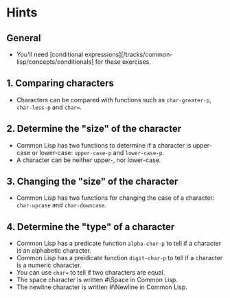 # Hints

## General 

- You'll need [conditional expressions][/tracks/common-lisp/concepts/conditionals] for these exercises.

## 1. Comparing characters

- Characters can be compared with functions such as `char-greater-p`, `char-less-p` and `char=`.

## 2. Determine the "size" of the character

- Common Lisp has two functions to determine if a character is upper-case or lower-case: `upper-case-p` and `lower-case-p`.
- A character can be neither upper-, nor lower-case.

## 3. Changing the "size" of the character

- Common Lisp has two functions for changing the case of a character: `char-upcase` and `char-downcase`.

## 4. Determine the "type" of a character

- Common Lisp has a predicate function `alpha-char-p` to tell if a character is an alphabetic character.
- Common Lisp has a preidicate function `digit-char-p` to tell if a character is a numeric character.
- You can use `char=` to tell if two characters are equal.
- The space character is written #\Space in Common Lisp.
- The newline character is written #\Newline in Common Lisp.
